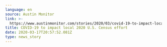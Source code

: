 ```yaml
---
language: en
source: Austin Monitor
link: >-
  https://www.austinmonitor.com/stories/2020/03/covid-19-to-impact-local-2020-u-s-census-effort/
title: COVID-19 to impact local 2020 U.S. Census effort
date: 2020-03-17T20:57:52.081Z
type: news_story
---
```


